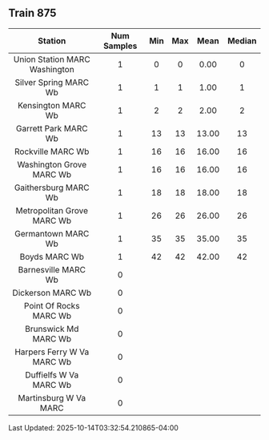## Train 875

| Station | Num Samples | Min | Max | Mean | Median |
| :-----: | :---------: | :-: | :-: | :--: | :----: |
| Union Station MARC Washington | 1 | 0 | 0 | 0.00 | 0 |
| Silver Spring MARC Wb | 1 | 1 | 1 | 1.00 | 1 |
| Kensington MARC Wb | 1 | 2 | 2 | 2.00 | 2 |
| Garrett Park MARC Wb | 1 | 13 | 13 | 13.00 | 13 |
| Rockville MARC Wb | 1 | 16 | 16 | 16.00 | 16 |
| Washington Grove MARC Wb | 1 | 16 | 16 | 16.00 | 16 |
| Gaithersburg MARC Wb | 1 | 18 | 18 | 18.00 | 18 |
| Metropolitan Grove MARC Wb | 1 | 26 | 26 | 26.00 | 26 |
| Germantown MARC Wb | 1 | 35 | 35 | 35.00 | 35 |
| Boyds MARC Wb | 1 | 42 | 42 | 42.00 | 42 |
| Barnesville MARC Wb | 0 |  |  |  |  |
| Dickerson MARC Wb | 0 |  |  |  |  |
| Point Of Rocks MARC Wb | 0 |  |  |  |  |
| Brunswick Md MARC Wb | 0 |  |  |  |  |
| Harpers Ferry W Va MARC Wb | 0 |  |  |  |  |
| Duffielfs W Va MARC Wb | 0 |  |  |  |  |
| Martinsburg W Va MARC | 0 |  |  |  |  |


Last Updated: 2025-10-14T03:32:54.210865-04:00